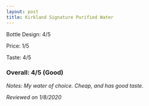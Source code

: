```yaml
---
layout: post
title: Kirkland Signature Purified Water
---
```


Bottle Design: 4/5

Price: 1/5

Taste: 4/5

### Overall: 4/5 (Good)

*Notes: My water of choice. Cheap, and has good taste.*

*Reviewed on 1/8/2020*
